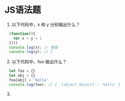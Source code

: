 # JS语法题

1.  以下代码中，x 和 y 分别输出什么？
  ```js
    (function(){
      var x = y = 1
    })()
    console.log(x); // 报错
    console.log(y); // 1
  ```

2.  以下代码中，foo 输出什么？
  ```js
    let foo = {}
    let obj = {}
    foo[obj] = 'hello'
    console.log(foo); // { '[object Object]': 'hello' }
  ```

3.  